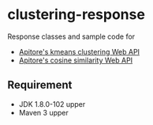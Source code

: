 # clustering-response
Response classes and sample code for
- [Apitore's kmeans clustering Web API](https://apitore.com/store/apis/details?id=48)
- [Apitore's cosine similarity Web API](https://apitore.com/store/apis/details?id=49)

## Requirement
- JDK 1.8.0-102 upper
- Maven 3 upper